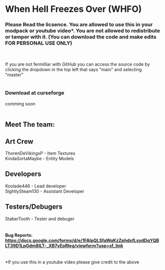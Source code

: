 # When Hell Freezes Over (WHFO)
### Please Read the licsence. You are allowed to use this in your modpack or youtube video\*. You are not allowed to redistribute or tamper with it. (You can download the code and make edits FOR PERSONAL USE ONLY)
<br><br>
If you are not fermilliar with GitHub you can access the source code by clicking the dropdown in the top left that says "main" and selecting "master"<br><br>
### Download at curseforge
comming soon<br><br>
## Meet The team:

Art Crew
----------------------------------
ThorenDeVikingxP - Item Textures <br>
KindaSortaMaybe - Entity Models

Developers
-------------------------------------
Koolade446 - Lead developer <br>
SightlySteam130 - Assistant Developer

Testers/Debugers
---------------
StaberTooth - Tester and debuger <br><br>
#### Bug Reports: https://docs.google.com/forms/d/e/1FAIpQLSfaWqKzZphdxfLsydDqYQBLT39D1LpGdm8ILT-_XB7vEpRleg/viewform?usp=sf_link <br><br>
\*If you use this in a youtube video please give credit to the above
